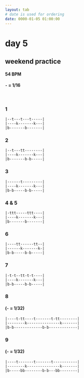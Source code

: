 ```yaml
---
layout: tab
# date is used for ordering
date: 0000-01-05 01:00:00
---
```


# day 5
## weekend practice

#### 54 BPM
#### `-` = 1/16

<br/>

### 1
```
|--t---t---t-----|
|----k-------k---|
|b-------b-------|
```

### 2
```
|--t---tt--------|
|----k-------k---|
|b-------b-b-----|
```

### 3
```
|------t---------|
|----k-------k---|
|b-b-----b-b-----|
```

### 4 & 5
```
|-ttt-----ttt----|
|----k-------k---|
|b-------b-------|
```

### 6
```
|----tt------tt--|
|------k-------k-|
|b-b-----b-b-----|
```

### 7
```
|-t-t--tt-t-t----|
|----k-------k---|
|b-b-----b-b-----|
```

### 8
#### (`-` = 1/32)
```
|----t-tt----t-------t-tt--------|
|--------k---------------k-------|
|b-b-------------b-b-------------|
```

### 9
#### (`-` = 1/32)
```
|----t-------t-------t-----------|
|--------k---------------k-------|
|b-----bb--------b-b---bb--------|
```
